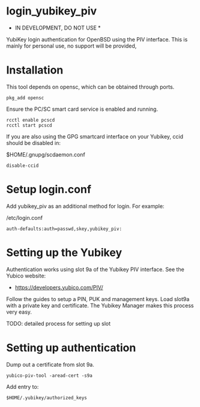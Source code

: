 # login_yubikey_piv

* IN DEVELOPMENT, DO NOT USE *

YubiKey login authentication for OpenBSD using the PIV interface.
This is mainly for personal use, no support will be provided,

# Installation

This tool depends on opensc, which can be obtained through ports.
```
pkg_add opensc
```

Ensure the PC/SC smart card service is enabled and running.

```
rcctl enable pcscd
rcctl start pcscd
```

If you are also using the GPG smartcard interface on your Yubikey, ccid
should be disabled in:

$HOME/.gnupg/scdaemon.conf
```
disable-ccid
```

# Setup login.conf

Add yubikey_piv as an additional method for login. For example:

/etc/login.conf
```
auth-defaults:auth=passwd,skey,yubikey_piv:
```


# Setting up the Yubikey

Authentication works using slot 9a of the Yubikey PIV interface.
See the Yubico website:

 * https://developers.yubico.com/PIV/

Follow the guides to setup a PIN, PUK and management keys.
Load slot9a with a private key and certificate.
The Yubikey Manager makes this process very easy.

TODO: detailed process for setting up slot

# Setting up authentication

Dump out a certificate from slot 9a.

```
yubico-piv-tool -aread-cert -s9a
```

Add entry to: 

```
$HOME/.yubikey/authorized_keys
```

